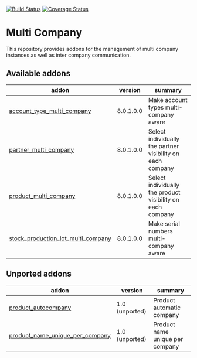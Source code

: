 [![Build Status](https://travis-ci.org/OCA/multi-company.svg?branch=8.0)](https://travis-ci.org/OCA/multi-company)
[![Coverage Status](https://coveralls.io/repos/OCA/multi-company/badge.png?branch=8.0)](https://coveralls.io/r/OCA/multi-company?branch=8.0)

Multi Company
=============

This repository provides addons for the management of multi company instances
as well as inter company communication.



[//]: # (addons)

Available addons
----------------
addon | version | summary
--- | --- | ---
[account_type_multi_company](account_type_multi_company/) | 8.0.1.0.0 | Make account types multi-company aware
[partner_multi_company](partner_multi_company/) | 8.0.1.0.0 | Select individually the partner visibility on each company
[product_multi_company](product_multi_company/) | 8.0.1.0.0 | Select individually the product visibility on each company
[stock_production_lot_multi_company](stock_production_lot_multi_company/) | 8.0.1.0.0 | Make serial numbers multi-company aware

Unported addons
---------------
addon | version | summary
--- | --- | ---
[product_autocompany](product_autocompany/) | 1.0 (unported) | Product automatic company
[product_name_unique_per_company](product_name_unique_per_company/) | 1.0 (unported) | Product name unique per company

[//]: # (end addons)
